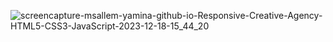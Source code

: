 ![screencapture-msallem-yamina-github-io-Responsive-Creative-Agency-HTML5-CSS3-JavaScript-2023-12-18-15_44_20](https://github.com/Msallem-Yamina/Responsive-Creative-Agency-HTML5-CSS3-JavaScript/assets/38477281/3fe66ca7-0ef2-4208-9124-763cfd7895e7)
